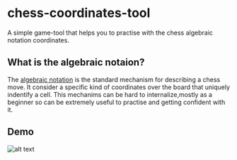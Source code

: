 # chess-coordinates-tool

A simple game-tool that helps you to practise with the chess algebraic notation coordinates.

## What is the algebraic notaion?

The [algebraic notation](https://en.wikipedia.org/wiki/Algebraic_notation_(chess) "Wikipedia")  is the standard mechanism for describing a chess move. It consider a specific kind of coordinates over the board that uniquely indentify a cell. This mechanims can be hard to internalize,mostly as a beginner so can be extremely useful to practise and getting confident with it.

## Demo

![alt text](https://i.imgur.com/0p3rfpe.png)

